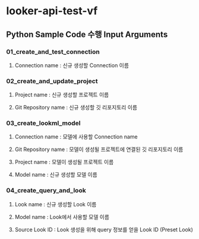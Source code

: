 # looker-api-test-vf

## Python Sample Code 수행 Input Arguments

### 01_create_and_test_connection

1) Connection name : 신규 생성할 Connection 이름

### 02_create_and_update_project

1) Project name : 신규 생성할 프로젝트 이름
  
2) Git Repository name : 신규 생성할 깃 리포지토리 이름 
  

### 03_create_lookml_model

1) Connection name : 모델에 사용할 Connection name
  
2) Git Repository name : 모델이 생성될 프로젝트에 연결된 깃 리포지토리 이름 
  
3) Project name : 모델이 생성될 프로젝트 이름
  
4) Model name : 신규 생성할 모델 이름
  

### 04_create_query_and_look

1) Look name : 신규 생성할 Look 이름
  
2) Model name : Look에서 사용할 모델 이름
  
3) Source Look ID : Look 생성을 위해 query 정보를 얻을 Look ID (Preset Look)
  

